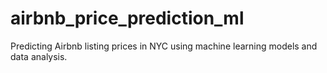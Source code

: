 # airbnb_price_prediction_ml
Predicting Airbnb listing prices in NYC using machine learning models and data analysis.
